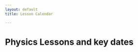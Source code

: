 ```yaml
---
layout: default
title: Lesson Calendar

---
```


# Physics Lessons and key dates


  <div id="calendar-goes-here"></div>
  
<script type="text/javascript">
    document.addEventListener('DOMContentLoaded', function() {
      var URL = "1jp84tZWSheS3E8g_AQaBJ8gYvBk-RXOVIiT26vOarOA"
      Tabletop.init( { key: URL, callback: generateCalendar, simpleSheet: true } )
    })
  </script>
